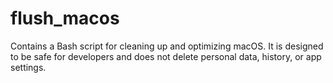 # flush_macos
Contains a Bash script for cleaning up and optimizing macOS. It is designed to be safe for developers and does not delete personal data, history, or app settings.
